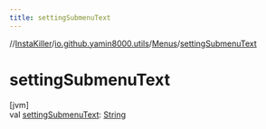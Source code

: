 ```yaml
---
title: settingSubmenuText
---
```

//[InstaKiller](../../../index.html)/[io.github.yamin8000.utils](../index.html)/[Menus](index.html)/[settingSubmenuText](setting-submenu-text.html)



# settingSubmenuText



[jvm]\
val [settingSubmenuText](setting-submenu-text.html): [String](https://kotlinlang.org/api/latest/jvm/stdlib/kotlin/-string/index.html)




